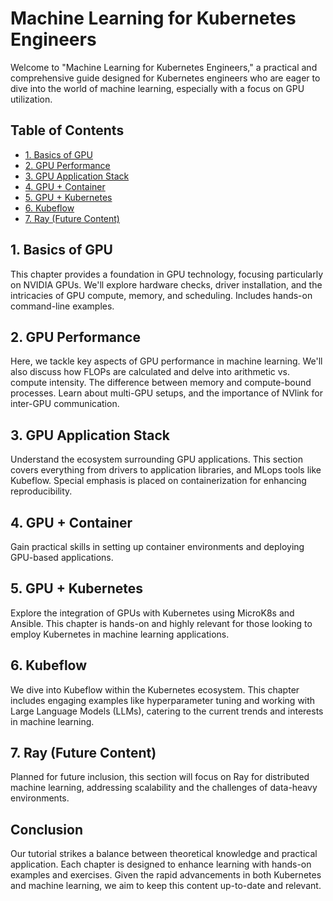 # Machine Learning for Kubernetes Engineers

Welcome to "Machine Learning for Kubernetes Engineers," a practical and comprehensive guide designed for Kubernetes engineers who are eager to dive into the world of machine learning, especially with a focus on GPU utilization.

## Table of Contents
- [1. Basics of GPU](#1-basics-of-gpu)
- [2. GPU Performance](#2-gpu-performance)
- [3. GPU Application Stack](#3-gpu-application-stack)
- [4. GPU + Container](#4-gpu--container)
- [5. GPU + Kubernetes](#5-gpu--kubernetes)
- [6. Kubeflow](#6-kubeflow)
- [7. Ray (Future Content)](#7-ray-future-content)

## 1. Basics of GPU
This chapter provides a foundation in GPU technology, focusing particularly on NVIDIA GPUs. We'll explore hardware checks, driver installation, and the intricacies of GPU compute, memory, and scheduling. Includes hands-on command-line examples.

## 2. GPU Performance
Here, we tackle key aspects of GPU performance in machine learning. We'll also discuss how FLOPs are calculated and delve into arithmetic vs. compute intensity. The difference between memory and compute-bound processes. Learn about multi-GPU setups, and the importance of NVlink for inter-GPU communication. 

## 3. GPU Application Stack
Understand the ecosystem surrounding GPU applications. This section covers everything from drivers to application libraries, and MLops tools like Kubeflow. Special emphasis is placed on containerization for enhancing reproducibility.

## 4. GPU + Container
Gain practical skills in setting up container environments and deploying GPU-based applications. 

## 5. GPU + Kubernetes
Explore the integration of GPUs with Kubernetes using MicroK8s and Ansible. This chapter is hands-on and highly relevant for those looking to employ Kubernetes in machine learning applications.

## 6. Kubeflow
We dive into Kubeflow within the Kubernetes ecosystem. This chapter includes engaging examples like hyperparameter tuning and working with Large Language Models (LLMs), catering to the current trends and interests in machine learning.

## 7. Ray (Future Content)
Planned for future inclusion, this section will focus on Ray for distributed machine learning, addressing scalability and the challenges of data-heavy environments.

## Conclusion
Our tutorial strikes a balance between theoretical knowledge and practical application. Each chapter is designed to enhance learning with hands-on examples and exercises. Given the rapid advancements in both Kubernetes and machine learning, we aim to keep this content up-to-date and relevant.
